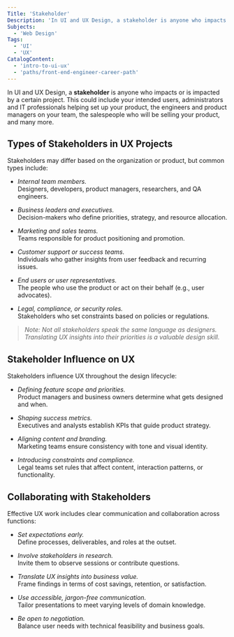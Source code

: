 ```yaml
---
Title: 'Stakeholder'
Description: 'In UI and UX Design, a stakeholder is anyone who impacts or is impacted by a certain project.'
Subjects:
  - 'Web Design'
Tags:
  - 'UI'
  - 'UX'
CatalogContent:
  - 'intro-to-ui-ux'
  - 'paths/front-end-engineer-career-path'
---
```


In UI and UX Design, a **stakeholder** is anyone who impacts or is impacted by a certain project. This could include your intended users, administrators and IT professionals helping set up your product, the engineers and product managers on your team, the salespeople who will be selling your product, and many more.

## Types of Stakeholders in UX Projects

Stakeholders may differ based on the organization or product, but common types include:

- _Internal team members._  
  Designers, developers, product managers, researchers, and QA engineers.

- _Business leaders and executives._  
  Decision-makers who define priorities, strategy, and resource allocation.

- _Marketing and sales teams._  
  Teams responsible for product positioning and promotion.

- _Customer support or success teams._  
  Individuals who gather insights from user feedback and recurring issues.

- _End users or user representatives._  
  The people who use the product or act on their behalf (e.g., user advocates).

- _Legal, compliance, or security roles._  
  Stakeholders who set constraints based on policies or regulations.

> _Note: Not all stakeholders speak the same language as designers. Translating UX insights into their priorities is a valuable design skill._

## Stakeholder Influence on UX

Stakeholders influence UX throughout the design lifecycle:

- _Defining feature scope and priorities._  
  Product managers and business owners determine what gets designed and when.

- _Shaping success metrics._  
  Executives and analysts establish KPIs that guide product strategy.

- _Aligning content and branding._  
  Marketing teams ensure consistency with tone and visual identity.

- _Introducing constraints and compliance._  
  Legal teams set rules that affect content, interaction patterns, or functionality.

## Collaborating with Stakeholders

Effective UX work includes clear communication and collaboration across functions:

- _Set expectations early._  
  Define processes, deliverables, and roles at the outset.

- _Involve stakeholders in research._  
  Invite them to observe sessions or contribute questions.

- _Translate UX insights into business value._  
  Frame findings in terms of cost savings, retention, or satisfaction.

- _Use accessible, jargon-free communication._  
  Tailor presentations to meet varying levels of domain knowledge.

- _Be open to negotiation._  
  Balance user needs with technical feasibility and business goals.
